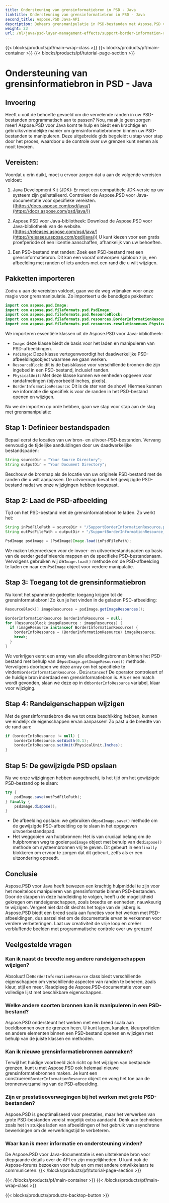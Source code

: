 ```yaml
---
title: Ondersteuning van grensinformatiebron in PSD - Java
linktitle: Ondersteuning van grensinformatiebron in PSD - Java
second_title: Aspose.PSD Java-API
description: Beheers grensmanipulatie in PSD-bestanden met Aspose.PSD voor Java. Leer hoe u de randbreedte, eenheden en meer kunt aanpassen via eenvoudig te volgen stappen. Verbeter uw PSD-ontwerpen programmatisch.
weight: 23
url: /nl/java/psd-layer-management-effects/support-border-information-resource-psd/
---
```


{{< blocks/products/pf/main-wrap-class >}}
{{< blocks/products/pf/main-container >}}
{{< blocks/products/pf/tutorial-page-section >}}

# Ondersteuning van grensinformatiebron in PSD - Java

## Invoering

Heeft u ooit de behoefte gevoeld om die vervelende randen in uw PSD-bestanden programmatisch aan te passen? Nou, maak je geen zorgen meer! Aspose.PSD voor Java komt te hulp en biedt een krachtige en gebruiksvriendelijke manier om grensinformatiebronnen binnen uw PSD-bestanden te manipuleren. Deze uitgebreide gids begeleidt u stap voor stap door het proces, waardoor u de controle over uw grenzen kunt nemen als nooit tevoren.

## Vereisten:

Voordat u erin duikt, moet u ervoor zorgen dat u aan de volgende vereisten voldoet:

1. Java Development Kit (JDK): Er moet een compatibele JDK-versie op uw systeem zijn geïnstalleerd. Controleer de Aspose.PSD voor Java-documentatie voor specifieke vereisten. ([https://docs.aspose.com/psd/java/](https://docs.aspose.com/psd/java/))

2. Aspose.PSD voor Java-bibliotheek: Download de Aspose.PSD voor Java-bibliotheek van de website. ([https://releases.aspose.com/psd/java/](https://releases.aspose.com/psd/java/)) U kunt kiezen voor een gratis proefperiode of een licentie aanschaffen, afhankelijk van uw behoeften.

3. Een PSD-bestand met randen: Zoek een PSD-bestand met een grensinformatiebron. Dit kan een vooraf ontworpen sjabloon zijn, een afbeelding met randen of iets anders met een rand die u wilt wijzigen.

## Pakketten importeren

Zodra u aan de vereisten voldoet, gaan we de weg vrijmaken voor onze magie voor grensmanipulatie. Zo importeert u de benodigde pakketten:

```java
import com.aspose.psd.Image;
import com.aspose.psd.fileformats.psd.PsdImage;
import com.aspose.psd.fileformats.psd.ResourceBlock;
import com.aspose.psd.fileformats.psd.resources.BorderInformationResource;
import com.aspose.psd.fileformats.psd.resources.resolutionenums.PhysicalUnit;
```

We importeren essentiële klassen uit de Aspose.PSD voor Java-bibliotheek:

- `Image`: deze klasse biedt de basis voor het laden en manipuleren van PSD-afbeeldingen.
- `PsdImage`: Deze klasse vertegenwoordigt het daadwerkelijke PSD-afbeeldingsobject waarmee we gaan werken.
- `ResourceBlock`: dit is de basisklasse voor verschillende bronnen die zijn ingebed in een PSD-bestand, inclusief randen.
- `PhysicalUnit`: Met deze klasse kunnen we eenheden opgeven voor randafmetingen (bijvoorbeeld inches, pixels).
- `BorderInformationResource`: Dit is de ster van de show! Hiermee kunnen we informatie die specifiek is voor de randen in het PSD-bestand openen en wijzigen.

Nu we de importen op orde hebben, gaan we stap voor stap aan de slag met grensmanipulatie:

## Stap 1: Definieer bestandspaden

Bepaal eerst de locaties van uw bron- en uitvoer-PSD-bestanden. Vervang eenvoudig de tijdelijke aanduidingen door uw daadwerkelijke bestandspaden:

```java
String sourceDir = "Your Source Directory";
String outputDir = "Your Document Directory";
```

Beschouw de bronmap als de locatie van uw originele PSD-bestand met de randen die u wilt aanpassen. De uitvoermap bevat het gewijzigde PSD-bestand nadat we onze wijzigingen hebben toegepast.

## Stap 2: Laad de PSD-afbeelding

Tijd om het PSD-bestand met de grensinformatiebron te laden. Zo werkt het:

```java
String inPsdFilePath = sourceDir + "/SupportBorderInformationResource.psd";
String outPsdFilePath = outputDir + "/SupportBorderInformationResource_output.psd";

PsdImage psdImage = (PsdImage)Image.load(inPsdFilePath);
```

 We maken tekenreeksen voor de invoer- en uitvoerbestandspaden op basis van de eerder gedefinieerde mappen en de specifieke PSD-bestandsnaam. Vervolgens gebruiken wij de`Image.load()` methode om de PSD-afbeelding te laden en naar een`PsdImage` object voor verdere manipulatie.

## Stap 3: Toegang tot de grensinformatiebron

Nu komt het spannende gedeelte: toegang krijgen tot de grensinformatiebron! Zo kun je het vinden in de geladen PSD-afbeelding:

```java
ResourceBlock[] imageResources = psdImage.getImageResources();

BorderInformationResource borderInfoResource = null;
for (ResourceBlock imageResource : imageResources) {
  if (imageResource instanceof BorderInformationResource) {
    borderInfoResource = (BorderInformationResource) imageResource;
    break;
  }
}
```

We verkrijgen eerst een array van alle afbeeldingsbronnen binnen het PSD-bestand met behulp van de`psdImage.getImageResources()` methode. Vervolgens doorlopen we deze array om het specifieke te vinden`BorderInformationResource` . De`instanceof` De operator controleert of de huidige bron inderdaad een grensinformatiebron is. Als er een match wordt gevonden, slaan we deze op in de`borderInfoResource` variabel, klaar voor wijziging.

## Stap 4: Randeigenschappen wijzigen

Met de grensinformatiebron die we tot onze beschikking hebben, kunnen we eindelijk de eigenschappen ervan aanpassen! Zo past u de breedte van de rand aan:

```java
if (borderInfoResource != null) {
    borderInfoResource.setWidth(0.1);
    borderInfoResource.setUnit(PhysicalUnit.Inches);
}
```

## Stap 5: De gewijzigde PSD opslaan

Nu we onze wijzigingen hebben aangebracht, is het tijd om het gewijzigde PSD-bestand op te slaan:

```java
try {
    psdImage.save(outPsdFilePath);
} finally {
    psdImage.dispose();
}
```

-  De afbeelding opslaan: we gebruiken de`psdImage.save()` methode om de gewijzigde PSD-afbeelding op te slaan in het opgegeven uitvoerbestandspad.
-  Het weggooien van hulpbronnen: Het is van cruciaal belang om de hulpbronnen weg te gooien`psdImage` object met behulp van de`dispose()` methode om systeembronnen vrij te geven. Dit gebeurt in een`finally` blokkeren om ervoor te zorgen dat dit gebeurt, zelfs als er een uitzondering optreedt.

## Conclusie

Aspose.PSD voor Java heeft bewezen een krachtig hulpmiddel te zijn voor het moeiteloos manipuleren van grensinformatie binnen PSD-bestanden. Door de stappen in deze handleiding te volgen, heeft u de mogelijkheid gekregen om randeigenschappen, zoals breedte en eenheden, nauwkeurig te wijzigen. Vergeet niet dat dit slechts het topje van de ijsberg is. Aspose.PSD biedt een breed scala aan functies voor het werken met PSD-afbeeldingen, dus aarzel niet om de documentatie ervan te verkennen voor verdere verbeteringen. Laat uw creativiteit de vrije loop en creëer verbluffende beelden met programmatische controle over uw grenzen! 

## Veelgestelde vragen

### Kan ik naast de breedte nog andere randeigenschappen wijzigen?

 Absoluut! De`BorderInformationResource` class biedt verschillende eigenschappen om verschillende aspecten van randen te beheren, zoals kleur, stijl en meer. Raadpleeg de Aspose.PSD-documentatie voor een volledige lijst met beschikbare eigenschappen.

### Welke andere soorten bronnen kan ik manipuleren in een PSD-bestand?

Aspose.PSD ondersteunt het werken met een breed scala aan beeldbronnen over de grenzen heen. U kunt lagen, kanalen, kleurprofielen en andere elementen binnen een PSD-bestand openen en wijzigen met behulp van de juiste klassen en methoden.

### Kan ik nieuwe grensinformatiebronnen aanmaken?

 Terwijl het huidige voorbeeld zich richt op het wijzigen van bestaande grenzen, kunt u met Aspose.PSD ook helemaal nieuwe grensinformatiebronnen maken. Je kunt een construeren`BorderInformationResource` object en voeg het toe aan de bronnenverzameling van de PSD-afbeelding.

### Zijn er prestatieoverwegingen bij het werken met grote PSD-bestanden?

Aspose.PSD is geoptimaliseerd voor prestaties, maar het verwerken van grote PSD-bestanden vereist mogelijk extra aandacht. Denk aan technieken zoals het in stukjes laden van afbeeldingen of het gebruik van asynchrone bewerkingen om de verwerkingstijd te verbeteren.

### Waar kan ik meer informatie en ondersteuning vinden?

De Aspose.PSD voor Java-documentatie is een uitstekende bron voor diepgaande details over de API en zijn mogelijkheden. U kunt ook de Aspose-forums bezoeken voor hulp en om met andere ontwikkelaars te communiceren. 
{{< /blocks/products/pf/tutorial-page-section >}}

{{< /blocks/products/pf/main-container >}}
{{< /blocks/products/pf/main-wrap-class >}}

{{< blocks/products/products-backtop-button >}}

